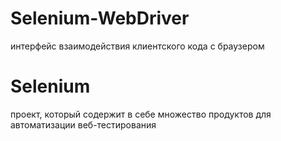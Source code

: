 # Selenium-WebDriver 
интерфейс взаимодействия клиентского кода с браузером
# Selenium 
проект, который содержит в себе множество продуктов для автоматизации веб-тестирования
 
